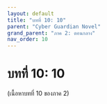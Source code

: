 ```yaml
---
layout: default
title: "บทที่ 10: 10"
parent: "Cyber Guardian Novel"
grand_parent: "ภาค 2: ตอนกลาง"
nav_order: 10
---
```


# บทที่ 10: 10

(เนื้อหาบทที่ 10 ของภาค 2)

